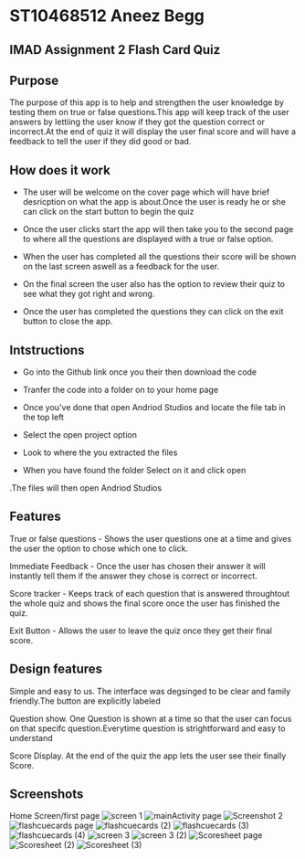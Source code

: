 # ST10468512 Aneez Begg

## IMAD Assignment 2 Flash Card Quiz
## Purpose
The purpose of this app is to help and strengthen the user knowledge by testing them on true or false questions.This app will keep track of the user answers by lettiing the user know if they got the question correct or incorrect.At the end of quiz it will display the user final score and will have a feedback to tell the user if they did good or bad.  

## How does it work
- The user will be welcome on the cover page which will have brief desricption on what the app is about.Once the user is ready he or she can click on the start button to begin the quiz

- Once the user clicks start the app will then take you to the second page to where all the questions are displayed with a true or false option.

- When the user has completed all the questions their  score will be shown on the last screen aswell as a feedback for the user.

- On the final screen the user also has the option to review their quiz to see what they got right and wrong.

- Once the user has completed the questions they can click on the exit button to close the app.

## Intstructions 
- Go into the Github link once you their then download 
 the code  

 - Tranfer the code into a folder on to your home page

 - Once you've done that open Andriod Studios and locate the file tab in the top left

 - Select the open project option

 - Look to where the you extracted the files

 - When you have found the folder Select on it and click open

 .The files will then open Andriod Studios

 ## Features
True or false questions - Shows the user questions one at a time and gives the user the option to chose which one to click.

Immediate Feedback - Once the user has chosen their answer it will instantly tell them if the answer they chose is correct or incorrect.

Score tracker - Keeps track of each question that is answered throughtout the whole quiz and shows the final score once the user has finished the quiz.

Exit Button - Allows the user to leave the quiz once they get their final score.

## Design features
 Simple and easy to us. The interface was degsinged to be clear and family friendly.The button are explicitly labeled

 Question show. One Question is shown at a time so that the user can focus on that specifc question.Everytime question is strightforward and easy to understand

 Score Display. At the end of the quiz the app lets the user see their finally Score.   

 ## Screenshots 
 Home Screen/first page 
 ![screen 1](https://github.com/user-attachments/assets/2ead9df3-adad-45a7-8a3e-18fcb2823759)
 ![mainActivity page](https://github.com/user-attachments/assets/8c725ef0-122c-45d7-a5d3-9686a10216e3)
![Screenshot 2](https://github.com/user-attachments/assets/24d8f059-e0bd-41ea-9612-da669c98be2b)
![flashcuecards page](https://github.com/user-attachments/assets/9272e101-781c-4cad-bd32-fdcf59d202e9)
![flashcuecards (2)](https://github.com/user-attachments/assets/62bb0816-be19-4a75-809b-f017a776cef9)
![flashcuecards (3)](https://github.com/user-attachments/assets/118bbf19-c931-4532-b863-f3854a23818e)
![flashcuecards (4)](https://github.com/user-attachments/assets/7c1138f1-71f1-4b74-93b8-badc08bae7ca)
![screen 3](https://github.com/user-attachments/assets/1645e6d9-ac75-43c5-9005-d33f0f26f835)
![screen 3 (2)](https://github.com/user-attachments/assets/978c7d20-85d6-48fe-b30e-aca146310041)
![Scoresheet page](https://github.com/user-attachments/assets/09e15158-3c6f-4316-8162-46bad5c970a2)
![Scoresheet (2)](https://github.com/user-attachments/assets/c24ad829-19ac-42f7-bc26-c079e518cdbe)
![Scoresheet (3)](https://github.com/user-attachments/assets/f7430881-0623-4afe-ba4e-a937fd634e30)










 



